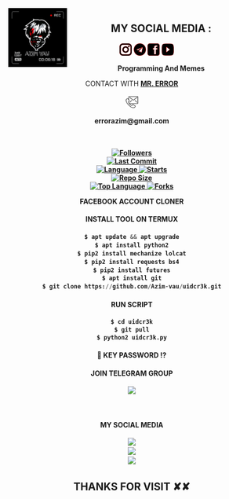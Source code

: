 <img src="https://github.com/Azim-vau/Azim-vau/blob/main/IMAGE/azimvau.gif" width="120" height="120" align="left">
<center>
  
  
 
   ##  MY SOCIAL MEDIA : <br>

<a href="https://Instagram.com/azimmahmud143" target="_blank"><img src="https://github.com/Azim-vau/Azim-vau/blob/main/IMAGE/instagram.png" alt="alt text" width="25" height="25"></a> 
<a href="https://t.me/mrerror69"><img src="https://github.com/Azim-vau/Azim-vau/blob/main/IMAGE/telegram.png" alt="alt text" width="25" height="25"></a>
<a href="https://www.facebook.com/azimmahmudofficial" target="_blank"><img src="https://github.com/Azim-vau/Azim-vau/blob/main/IMAGE/facebook.png" alt="alt text" width="25" height="25"></a> <a href="https://youtube.com/MrError69"><img src="https://github.com/Azim-vau/Azim-vau/blob/main/IMAGE/youtube.png" alt="alt text" width="25" height="25"></a> 
&nbsp;&nbsp;     &nbsp;&nbsp;    &nbsp;&nbsp;   &nbsp;&nbsp;   &nbsp;&nbsp;
  
____Programming And Memes____

CONTACT WITH <a href="https://github.com/Azim-vau"><b>MR. ERROR </a> </br><br>
<img src="https://github.com/Azim-vau/Azim-vau/blob/main/IMAGE/contact.png" alt="alt text" width="25" height="25"> <br>
<p>errorazim@gmail.com</p>  <br> <br> 


<a href="https://github.com/Azim-Vau/followers">
<img title="Followers" src="https://img.shields.io/github/followers/Azim-vau?label=Followers&color=blue&style=flat-square"></a>

<br>
  <a href="https://github.com/Azim-Vau/termux-style/stargazers/">
  <a href="https://github.com/Azim-vau/uidcr3k">
    <img alt="Last Commit" src="https://img.shields.io/github/last-commit/Azim-vau/uidcr3k.svg"/>
  </a>
<br>
  <a href="https://github.com/Azim-vau/uidcr3k">
    <img alt="Language" src="https://img.shields.io/github/languages/count/Azim-vau/uidcr3k.svg"/>
  </a>
  <a href="https://github.com/Azim-vau/uidcr3k">
    <img alt="Starts" src="https://img.shields.io/github/stars/Azim-vau/uidcr3k.svg"/>
  </a>
<br>
<a href="https://github.com/Azim-vau/uidcr3k">
    <img alt="Repo Size" src="https://img.shields.io/github/repo-size/Azim-vau/uidcr3k.svg"/>
  </a>
<br>
<a href="https://github.com/Azim-vau/uidcr3k">
    <img alt="Top Language" src="https://img.shields.io/github/languages/top/Azim-vau/uidcr3k.svg"/> <a                                                                                                        href="https://github.com/Azim-vau/uidcr3k">
    <img alt="Forks" src="https://img.shields.io/github/forks/Azim-vau/uidcr3k.svg"/>
  </a>
</div>

</br>
<p align="center">
      FACEBOOK ACCOUNT CLONER
</p>

#### INSTALL TOOL ON TERMUX
```python
$ apt update && apt upgrade
$ apt install python2
$ pip2 install mechanize lolcat
$ pip2 install requests bs4
$ pip2 install futures
$ apt install git
$ git clone https://github.com/Azim-vau/uidcr3k.git
```
#### RUN SCRIPT
```python2
$ cd uidcr3k
$ git pull
$ python2 uidcr3k.py
```
#### :closed_lock_with_key: KEY PASSWORD ⁉️

#### JOIN TELEGRAM GROUP <br>
[![](https://img.shields.io/badge/Telegram-black?logo=Telegram&logoColor=blue&labelColor=black)](https://t.me/mrerror69)

<br>

#### MY SOCIAL MEDIA

[![](https://img.shields.io/badge/Github-black?logo=Github&logoColor=red&labelColor=black)](https://github.com/Azim-Vau) <br>
[![](https://img.shields.io/badge/Facebook-black?logo=Facebook&logoColor=red&labelColor=black)](https://www.facebook.com/Azimvau69) <br>
[![](https://img.shields.io/badge/Instagram-black?logo=Instagram&logoColor=red&labelColor=black)](https://www.instagram.com/azimmahmud143) <br>


<h2> THANKS FOR VISIT ✘✘ <h2\>
